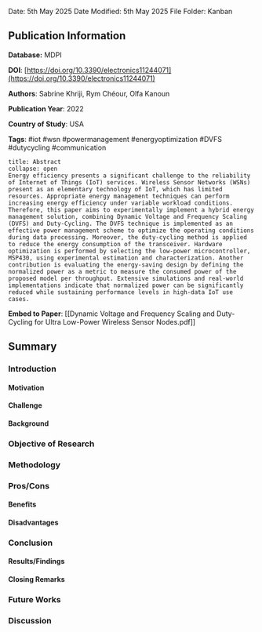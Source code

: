 Date: 5th May 2025
Date Modified: 5th May 2025
File Folder: Kanban
## Publication Information

**Database:** MDPI

**DOI**: [https://doi.org/10.3390/electronics11244071](https://doi.org/10.3390/electronics11244071)

**Authors**: Sabrine Khriji, Rym Chéour, Olfa Kanoun

**Publication Year**: 2022

**Country of Study**: USA

**Tags**: #iot #wsn #powermanagement #energyoptimization #DVFS #dutycycling #communication

```ad-abstract
title: Abstract
collapse: open
Energy efficiency presents a significant challenge to the reliability of Internet of Things (IoT) services. Wireless Sensor Networks (WSNs) present as an elementary technology of IoT, which has limited resources. Appropriate energy management techniques can perform increasing energy efficiency under variable workload conditions. Therefore, this paper aims to experimentally implement a hybrid energy management solution, combining Dynamic Voltage and Frequency Scaling (DVFS) and Duty-Cycling. The DVFS technique is implemented as an effective power management scheme to optimize the operating conditions during data processing. Moreover, the duty-cycling method is applied to reduce the energy consumption of the transceiver. Hardware optimization is performed by selecting the low-power microcontroller, MSP430, using experimental estimation and characterization. Another contribution is evaluating the energy-saving design by defining the normalized power as a metric to measure the consumed power of the proposed model per throughput. Extensive simulations and real-world implementations indicate that normalized power can be significantly reduced while sustaining performance levels in high-data IoT use cases.
```


**Embed to Paper**: [[Dynamic Voltage and Frequency Scaling and Duty-Cycling for Ultra Low-Power Wireless Sensor Nodes.pdf]]

## Summary

### Introduction

#### Motivation

#### Challenge

#### Background

### Objective of Research

### Methodology

### Pros/Cons

#### Benefits

#### Disadvantages

### Conclusion

#### Results/Findings

#### Closing Remarks

### Future Works

### Discussion

